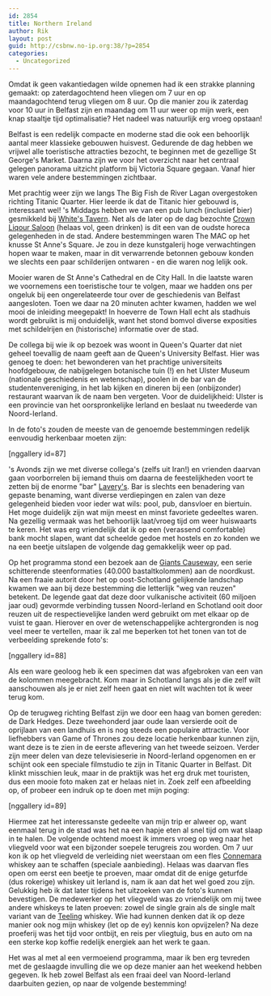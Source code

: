 ```yaml
---
id: 2854
title: Northern Ireland
author: Rik
layout: post
guid: http://csbnw.no-ip.org:38/?p=2854
categories:
  - Uncategorized
---
```

Omdat ik geen vakantiedagen wilde opnemen had ik een strakke planning gemaakt: op zaterdagochtend heen vliegen om 7 uur en op maandagochtend terug vliegen om 8 uur. Op die manier zou ik zaterdag voor 10 uur in Belfast zijn en maandag om 11 uur weer op mijn werk, een knap staaltje tijd optimalisatie? Het nadeel was natuurlijk erg vroeg opstaan!

Belfast is een redelijk compacte en moderne stad die ook een behoorlijk aantal meer klassieke gebouwen huisvest. Gedurende de dag hebben we vrijwel alle toeristische attracties bezocht, te beginnen met de gezellige St George's Market. Daarna zijn we voor het overzicht naar het centraal gelegen panorama uitzicht platform bij Victoria Square gegaan. Vanaf hier waren vele andere bestemmingen zichtbaar.

Met prachtig weer zijn we langs The Big Fish de River Lagan overgestoken richting Titanic Quarter. Hier leerde ik dat de Titanic hier gebouwd is, interessant wel! 's Middags hebben we van een pub lunch (inclusief bier) gesmikkeld bij <a href="http://www.tripadvisor.nl/Attraction_Review-g186470-d606886-Reviews-White_s_Tavern-Belfast_Northern_Ireland.html">White's Tavern</a>. Net als de later op de dag bezochte <a href="http://www.nicholsonspubs.co.uk/restaurants/scotlandandnorthernireland/thecrownliquorsaloonbelfast">Crown Liqour Saloon</a> (helaas vol, geen drinken) is dit een van de oudste horeca gelegenheden in de stad. Andere bestemmingen waren The MAC op het knusse St Anne's Square. Je zou in deze kunstgalerij hoge verwachtingen hopen waar te maken, maar in dit verwarrende betonnen gebouw konden we slechts een paar schilderijen ontwaren - en die waren nog lelijk ook.

Mooier waren de St Anne's Cathedral en de City Hall. In die laatste waren we voornemens een toeristische tour te volgen, maar we hadden ons per ongeluk bij een ongerelateerde tour over de geschiedenis van Belfast aangesloten. Toen we daar na 20 minuten achter kwamen, hadden we wel mooi de inleiding meegepakt! In hoeverre de Town Hall echt als stadhuis wordt gebruikt is mij onduidelijk, want het stond bomvol diverse exposities met schildelrijen en (historische) informatie over de stad.

De collega bij wie ik op bezoek was woont in Queen's Quarter dat niet geheel toevallig de naam geeft aan de Queen's University Belfast. Hier was genoeg te doen: het bewonderen van het prachtige universiteits hoofdgebouw, de nabijgelegen botanische tuin (!) en het Ulster Museum (nationale geschiedenis en wetenschap), poolen in de bar van de studentenvereniging, in het lab kijken en dineren bij een (onbijzonder) restaurant waarvan ik de naam ben vergeten. Voor de duidelijkheid: Ulster is een provincie van het oorspronkelijke Ierland en beslaat nu tweederde van Noord-Ierland.

In de foto's zouden de meeste van de genoemde bestemmingen redelijk eenvoudig herkenbaar moeten zijn:

[nggallery id=87]

's Avonds zijn we met diverse collega's (zelfs uit Iran!) en vrienden daarvan gaan voorborrelen bij iemand thuis om daarna de feestelijkheden voort te zetten bij de enorme "bar" <a href="http://www.laverysbelfast.com/">Lavery's</a>. Bar is slechts een benadering van gepaste benaming, want diverse verdiepingen en zalen van deze gelegenheid bieden voor ieder wat wils: pool, pub, dansvloer en biertuin. Het moge duidelijk zijn wat mijn meest en minst favoriete gedeeltes waren. Na gezellig vermaak was het behoorlijk laat/vroeg tijd om weer huiswaarts te keren. Het was erg vriendelijk dat ik op een (verassend comfortable) bank mocht slapen, want dat scheelde gedoe met hostels en zo konden we na een beetje uitslapen de volgende dag gemakkelijk weer op pad.

Op het programma stond een bezoek aan de <a href="http://www.nationaltrust.org.uk/giants-causeway/">Giants Causeway</a>, een serie schitterende steenformaties (40.000 bastaltkolommen) aan de noordkust. Na een fraaie autorit door het op oost-Schotland gelijkende landschap kwamen we aan bij deze bestemming die letterlijk "weg van reuzen" betekent. De legende gaat dat deze door vulkanische activiteit (60 miljoen jaar oud) gevormde verbinding tussen Noord-Ierland en Schotland ooit door reuzen uit de respectievelijke landen werd gebruikt om met elkaar op de vuist te gaan. Hierover en over de wetenschappelijke achtergronden is nog veel meer te vertellen, maar ik zal me beperken tot het tonen van tot de verbeelding sprekende foto's:

[nggallery id=88]

Als een ware geoloog heb ik een specimen dat was afgebroken van een van de kolommen meegebracht. Kom maar in Schotland langs als je die zelf wilt aanschouwen als je er niet zelf heen gaat en niet wilt wachten tot ik weer terug kom.

Op de terugweg richting Belfast zijn we door een haag van bomen gereden: de Dark Hedges. Deze tweehonderd jaar oude laan versierde ooit de oprijlaan van een landhuis en is nog steeds een populaire attractie. Voor liefhebbers van Game of Thrones zou deze locatie herkenbaar kunnen zijn, want deze is te zien in de eerste aflevering van het tweede seizoen. Verder zijn meer delen van deze televisieserie in Noord-Ierland opgenomen en er schijnt ook een speciale filmstudio te zijn in Titanic Quarter in Belfast. Dit klinkt misschien leuk, maar in de praktijk was het erg druk met touristen, dus een mooie foto maken zat er helaas niet in. Zoek zelf een afbeelding op, of probeer een indruk op te doen met mijn poging:

[nggallery id=89]

Hiermee zat het interessanste gedeelte van mijn trip er alweer op, want eenmaal terug in de stad was het na een hapje eten al snel tijd om wat slaap in te halen. De volgende ochtend moest ik immers vroeg op weg naar het vliegveld voor wat een bijzonder soepele terugreis zou worden. Om 7 uur kon ik op het vliegveld de verleiding niet weerstaan om een fles <a href="https://www.thewhiskyexchange.com/P-2849.aspx">Connemara</a> whiskey aan te schaffen (speciale aanbieding). Helaas was daarvan fles open om eerst een beetje te proeven, maar omdat dit de enige geturfde (dus rokerige) whiskey uit Ierland is, nam ik aan dat het wel goed zou zijn. Gelukkig heb ik dat later tijdens het uitzoeken van de foto's kunnen bevestigen. De medewerker op het vliegveld was zo vriendelijk om mij twee andere whiskeys te laten proeven: zowel de single grain als de single malt variant van de <a href="http://teelingwhiskey.com/teeling-whiskeys/">Teeling</a> whiskey. Wie had kunnen denken dat ik op deze manier ook nog mijn whiskey (let op de ey) kennis kon opvijzelen? Na deze proeferij was het tijd voor ontbijt, en reis per vliegtuig, bus en auto om na een sterke kop koffie redelijk energiek aan het werk te gaan.

Het was al met al een vermoeiend programma, maar ik ben erg tevreden met de geslaagde invulling die we op deze manier aan het weekend hebben gegeven. Ik heb zowel Belfast als een fraai deel van Noord-Ierland daarbuiten gezien, op naar de volgende bestemming!